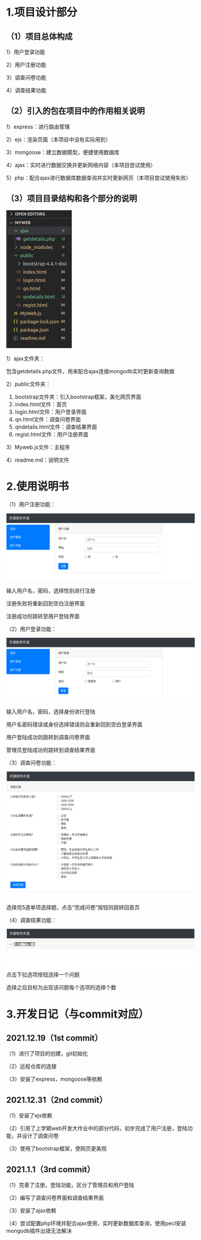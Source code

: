 # 1.项目设计部分

## （1）项目总体构成

1）用户登录功能

2）用户注册功能

3）调查问卷功能

4）调查结果功能

## （2）引入的包在项目中的作用相关说明

1）express：进行路由管理

2）ejs：渲染页面（本项目中没有实际用到）

3）mongoose：建立数据模型，便捷使用数据库

4）ajax：实时进行数据交换并更新网络内容（本项目尝试使用）

5）php：配合ajax进行数据库数据查询并实时更新网页（本项目尝试使用失败）

## （3）项目目录结构和各个部分的说明

![image-20211231080951570](image-20211231080951570.png)

1）ajax文件夹：

包含getdetails.php文件，用来配合ajax连接mongodb实时更新查询数据

2）public文件夹：

1. bootstrap文件夹：引入bootstrap框架，美化网页界面
2. index.html文件：首页
3. login.html文件：用户登录界面
4. qn.html文件：调查问卷界面
5. qndetails.html文件：调查结果界面
6. regist.html文件：用户注册界面

3）Myweb.js文件：主程序

4）readme.md：说明文件

# 2.使用说明书

（1）用户注册功能：

![image-20211231082044748](image-20211231082044748.png)

输入用户名，密码，选择性别进行注册

注册失败将重新回到空白注册界面

注册成功则跳转至用户登陆界面

（2）用户登录功能：

![image-20211231082321010](image-20211231082321010.png)

输入用户名，密码，选择身份进行登陆

用户名密码错误或身份选择错误则会重新回到空白登录界面

用户登陆成功则跳转到调查问卷界面

管理员登陆成功则跳转到调查结果界面

（3）调查问卷功能：

![image-20211231082607636](image-20211231082607636.png)

选择完5道单项选择题，点击“完成问卷”按钮则跳转回首页

（4）调查结果功能：

![image-20211231082925462](image-20211231082925462.png)
点击下拉选项按钮选择一个问题

选择之后目标为出现该问题每个选项的选择个数	

# 3.开发日记（与commit对应）

## 2021.12.19（1st commit）

（1）进行了项目的创建，git初始化

（2）远程仓库的连接

（3）安装了express，mongoose等依赖

## 2021.12.31（2nd commit）

（1）安装了ejs依赖

（2）引用了上学期web开发大作业中的部分代码，初步完成了用户注册，登陆功能，并设计了调查问卷

（3）使用了bootstrap框架，使网页更美观

## 2021.1.1（3rd commit）

（1）完善了注册，登陆功能，区分了管理员和用户登陆

（2）编写了调查问卷界面和调查结果界面

（3）安装了ajax依赖

（4）尝试配置php环境并配合ajax使用，实时更新数据库查询，使用pecl安装mongodb插件出错无法解决